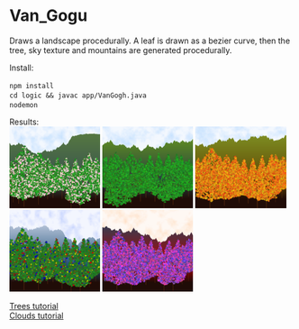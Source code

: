 # Van_Gogu  

Draws a landscape procedurally. A leaf is drawn as a bezier curve, then the tree, sky texture and mountains are generated procedurally.   

Install:  

`npm install`  
`cd logic && javac app/VanGogh.java`  
`nodemon`  
  
Results:  
<img src="screenshots/spring.png" width="32%" title="spring">
<img src="screenshots/summer.png" width="32%" title="summer">
<img src="screenshots/autumn.png" width="32%" title="autumn">
<img src="screenshots/winter.png" width="32%" title="winter">
<img src="screenshots/alien.png" width="32%" title="alien">

[Trees tutorial](http://www.jgallant.com/procedurally-generating-trees-with-space-colonization-algorithm-in-xna/)  
[Clouds tutorial](http://lodev.org/cgtutor/randomnoise.html)  
